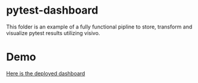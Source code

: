 # pytest-dashboard

This folder is an example of a fully functional pipline to store, transform and visualize pytest results utilizing visivo.

# Demo

[Here is the deployed dashboard](https://visivo-pytest-dashboard.netlify.app/)